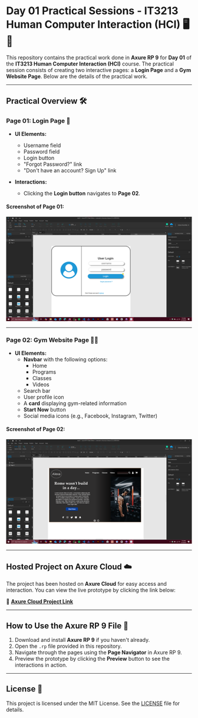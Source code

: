 # Day 01 Practical Sessions - IT3213 Human Computer Interaction (HCI) 🖥️👤

This repository contains the practical work done in **Axure RP 9** for **Day 01** of the **IT3213 Human Computer Interaction (HCI)** course. The practical session consists of creating two interactive pages: a **Login Page** and a **Gym Website Page**. Below are the details of the practical work.

---

## Practical Overview 🛠️

### Page 01: Login Page 🔐
- **UI Elements:**
  -  Username field
  -  Password field
  -  Login button
  -  "Forgot Password?" link
  -  "Don't have an account? Sign Up" link

- **Interactions:**
  - Clicking the **Login button** navigates to **Page 02**.

#### Screenshot of Page 01:
![Login Page](./Screenshots/Screenshot01.png)

---

### Page 02: Gym Website Page 🏋️‍♂️
- **UI Elements:**
  - **Navbar** with the following options:
    -  Home
    -  Programs
    -  Classes
    -  Videos
  -  Search bar
  -  User profile icon
  -  A **card** displaying gym-related information
  -  **Start Now** button
  -  Social media icons (e.g., Facebook, Instagram, Twitter)


#### Screenshot of Page 02:
![Gym Website Page](./Screenshots//Screenshot02.png)

---

## Hosted Project on Axure Cloud ☁️
The project has been hosted on **Axure Cloud** for easy access and interaction. You can view the live prototype by clicking the link below:

🔗 **[Axure Cloud Project Link](https://efm7bs.axshare.com)**  

---

## How to Use the Axure RP 9 File 📂
1. Download and install **Axure RP 9** if you haven't already.
2. Open the `.rp` file provided in this repository.
3. Navigate through the pages using the **Page Navigator** in Axure RP 9.
4. Preview the prototype by clicking the **Preview** button to see the interactions in action.

---

## License 📜
This project is licensed under the MIT License. See the [LICENSE](LICENSE) file for details.